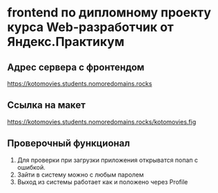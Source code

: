 # frontend по дипломному проекту курса Web-разработчик от Яндекс.Практикум

## Адрес сервера с фронтендом

https://kotomovies.students.nomoredomains.rocks

## Ссылка на макет

https://kotomovies.students.nomoredomains.rocks/kotomovies.fig

## Проверочный функционал

1. Для проверки при загрузки приложения открыватся попап с ошибкой.
2. Зайти в систему можно с любым паролем
3. Выход из системы работает как и положено через Profile
